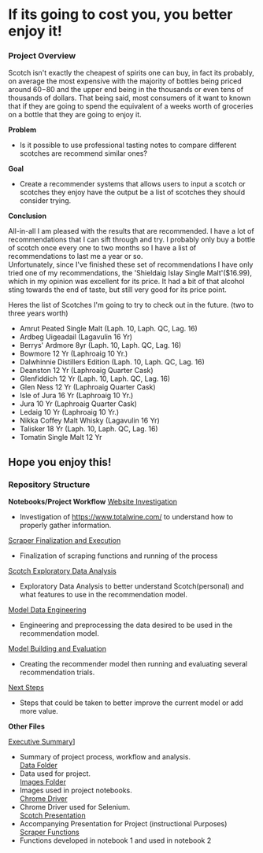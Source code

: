 # If its going to cost you, you better enjoy it!

### Project Overview

Scotch isn't exactly the cheapest of spirits one can buy, in fact its probably, on average the most expensive with the majority of bottles being priced around $60-$80 and the upper end being in the thousands or even tens of thousands of dollars.  That being said, most consumers of it want to known that if they are going to spend the equivalent of a weeks worth of groceries on a bottle that they are going to enjoy it.  

**Problem**
- Is it possible to use professional tasting notes to compare different scotches are recommend similar ones?

**Goal**
- Create a recommender systems that allows users to input a scotch or scotches they enjoy have the output be a list of scotches they should consider trying.

**Conclusion**

All-in-all I am pleased with the results that are recommended.  I have a lot of recommendations that I can sift through and try.  I probably only buy a bottle of scotch once every one to two months so I have a list of recommendations to last me a year or so.  
Unfortunately, since I've finished these set of recommendations I have only tried one of my recommendations, the 'Shieldaig Islay Single Malt'($16.99), which in my opinion was excellent for its price.  It had a bit of that alcohol sting towards the end of taste, but still very good for its price point.


Heres the list of Scotches I'm going to try to check out in the future. (two to three years worth)

- Amrut Peated Single Malt (Laph. 10, Laph. QC, Lag. 16)
- Ardbeg Uigeadail (Lagavulin 16 Yr)
- Berrys' Ardmore 8yr (Laph. 10, Laph. QC, Lag. 16)
- Bowmore 12 Yr (Laphroaig 10 Yr.)
- Dalwhinnie Distillers Edition (Laph. 10, Laph. QC, Lag. 16)
- Deanston 12 Yr (Laphroaig Quarter Cask)
- Glenfiddich 12 Yr (Laph. 10, Laph. QC, Lag. 16)
- Glen Ness 12 Yr  (Laphroaig Quarter Cask)
- Isle of Jura 16 Yr (Laphroaig 10 Yr.)
- Jura 10 Yr (Laphroaig Quarter Cask)
- Ledaig 10 Yr (Laphroaig 10 Yr.)
- Nikka Coffey Malt Whisky (Lagavulin 16 Yr)
- Talisker 18 Yr (Laph. 10, Laph. QC, Lag. 16)
- Tomatin Single Malt 12 Yr


Hope you enjoy this!
----

### Repository Structure

**Notebooks/Project Workflow**
[Website Investigation](1-Scotch-Scrape.ipynb)
- Investigation of https://www.totalwine.com/ to understand how to properly gather information.

[Scraper Finalization and Execution](2-Scraper-Notebook.ipynb)
- Finalization of scraping functions and running of the process

[Scotch Exploratory Data Analysis](3-Scotch-EDA.ipynb)
- Exploratory Data Analysis to better understand Scotch(personal) and what features to use in the recommendation model.

[Model Data Engineering](4-Simple-Recommender-DataEngineering.ipynb)
- Engineering and preprocessing the data desired to be used in the recommendation model.

[Model Building and Evaluation](5-Simple-Recommender-Model.ipynb)
- Creating the recommender model then running and evaluating several recommendation trials.

[Next Steps](6-NextSteps.ipynb)
- Steps that could be taken to better improve the current model or add more value.

**Other Files**  

[Executive Summary](./Executive-Summary.md)]
- Summary of project process, workflow and analysis.  
[Data Folder](./Data)
- Data used for project.  
[Images Folder](./Images)
- Images used in project notebooks.  
[Chrome Driver](./driver)
- Chrome Driver used for Selenium.  
[Scotch Presentation](./Scotch-Presentation.pdf)
- Accompanying Presentation for Project (instructional Purposes)  
[Scraper Functions](./scrape_lib.py)
- Functions developed in notebook 1 and used in notebook 2  
